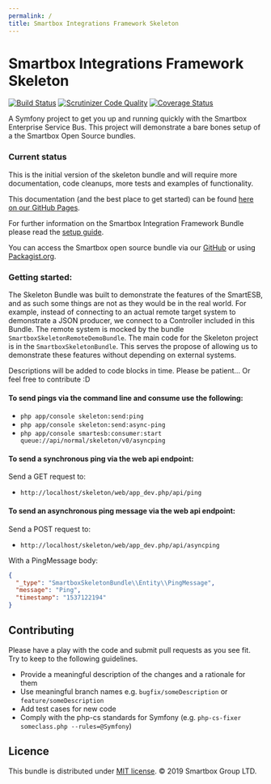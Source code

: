 ```yaml
---
permalink: /
title: Smartbox Integrations Framework Skeleton
---
```


Smartbox Integrations Framework Skeleton
========
[![Build Status](https://travis-ci.com/smartboxgroup/smartesb-skeleton.svg?branch=master)](https://travis-ci.com/smartboxgroup/smartesb-skeleton)  [![Scrutinizer Code Quality](https://scrutinizer-ci.com/g/smartboxgroup/smartbox-skeleton/badges/quality-score.png?b=master)](https://scrutinizer-ci.com/g/smartboxgroup/smartbox-skeleton/?branch=master) [![Coverage Status](https://coveralls.io/repos/github/smartboxgroup/smartbox-skeleton/badge.svg?branch=master)](https://coveralls.io/github/smartboxgroup/smartbox-skeleton?branch=master)

A Symfony project to get you up and running quickly with the Smartbox Enterprise Service Bus.
This project will demonstrate a bare bones setup of a the Smartbox Open Source bundles.

### Current status

This is the initial version of the skeleton bundle and will require more documentation, code cleanups, more tests and examples of functionality.

This documentation (and the best place to get started) can be found [here on our GitHub Pages](https://smartboxgroup.github.io/smartesb-skeleton/). 

For further information on the Smartbox Integration Framework Bundle please read the [setup guide](https://raw.githubusercontent.com/smartboxgroup/integration-framework-bundle/master/README.md). 

You can access the Smartbox open source bundle via our [GitHub](https://github.com/smartboxgroup/) or using [Packagist.org](https://packagist.org/packages/smartbox/).

### Getting started:
The Skeleton Bundle was built to demonstrate the features of the SmartESB, and as such some things are not as they would be in the real world. 
For example, instead of connecting to an actual remote target system to demonstrate a JSON producer, we connect to a Controller included in this Bundle.
The remote system is mocked by the bundle `SmartboxSkeletonRemoteDemoBundle`.
The main code for the Skeleton project is in the `SmartboxSkeletonBundle`.
This serves the propose of allowing us to demonstrate these features without depending on external systems.

Descriptions will be added to code blocks in time. Please be patient... Or feel free to contribute :D


#### To send pings via the command line and consume use the following:

* `php app/console skeleton:send:ping`
* `php app/console skeleton:send:async-ping`
* `php app/console smartesb:consumer:start queue://api/normal/skeleton/v0/asyncping`

#### To send a synchronous ping via the web api endpoint:

Send a GET request to:
* `http://localhost/skeleton/web/app_dev.php/api/ping`

#### To send an asynchronous ping message via the web api endpoint:
Send a POST request to:

* `http://localhost/skeleton/web/app_dev.php/api/asyncping`

With a PingMessage body:
```json
{
  "_type": "SmartboxSkeletonBundle\\Entity\\PingMessage",
  "message": "Ping",
  "timestamp": "1537122194"
}
```

## Contributing

Please have a play with the code and submit pull requests as you see fit.
Try to keep to the following guidelines.

  - Provide a meaningful description of the changes and a rationale for them
  - Use meaningful branch names e.g. `bugfix/someDescription` or `feature/someDescription`
  - Add test cases for new code
  - Comply with the php-cs standards for Symfony (e.g. `php-cs-fixer someclass.php --rules=@Symfony`)

## Licence

This bundle is distributed under [MIT license](license). © 2019 Smartbox Group LTD.
